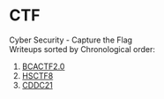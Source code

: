 # CTF
Cyber Security - Capture the Flag  
Writeups sorted by Chronological order:  
1. [BCACTF2.0](https://github.com/Rookie441/CTF/blob/main/CTFs/BCACTF2.0_Writeup.md)
2. [HSCTF8](https://github.com/Rookie441/CTF/blob/main/CTFs/HSCTF8_Writeup.md)
3. [CDDC21](https://github.com/Rookie441/CTF/blob/main/CTFs/CDDC21_Writeup.md)
